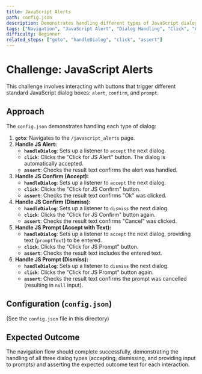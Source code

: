 ```yaml
---
title: JavaScript Alerts
path: config.json
description: Demonstrates handling different types of JavaScript dialogs (alert, confirm, prompt) using the `handleDialog` step.
tags: ["Navigation", "JavaScript Alert", "Dialog Handling", "Click", "Assert"]
difficulty: Beginner
related_steps: ["goto", "handleDialog", "click", "assert"]
---
```


# Challenge: JavaScript Alerts

This challenge involves interacting with buttons that trigger different standard JavaScript dialog boxes: `alert`, `confirm`, and `prompt`.

## Approach

The `config.json` demonstrates handling each type of dialog:

1.  **`goto`**: Navigates to the `/javascript_alerts` page.
2.  **Handle JS Alert:**
    *   **`handleDialog`**: Sets up a listener to `accept` the next dialog.
    *   **`click`**: Clicks the "Click for JS Alert" button. The dialog is automatically accepted.
    *   **`assert`**: Checks the result text confirms the alert was handled.
3.  **Handle JS Confirm (Accept):**
    *   **`handleDialog`**: Sets up a listener to `accept` the next dialog.
    *   **`click`**: Clicks the "Click for JS Confirm" button.
    *   **`assert`**: Checks the result text confirms "Ok" was clicked.
4.  **Handle JS Confirm (Dismiss):**
    *   **`handleDialog`**: Sets up a listener to `dismiss` the next dialog.
    *   **`click`**: Clicks the "Click for JS Confirm" button again.
    *   **`assert`**: Checks the result text confirms "Cancel" was clicked.
5.  **Handle JS Prompt (Accept with Text):**
    *   **`handleDialog`**: Sets up a listener to `accept` the next dialog, providing text (`promptText`) to be entered.
    *   **`click`**: Clicks the "Click for JS Prompt" button.
    *   **`assert`**: Checks the result text includes the entered text.
6.  **Handle JS Prompt (Dismiss):**
    *   **`handleDialog`**: Sets up a listener to `dismiss` the next dialog.
    *   **`click`**: Clicks the "Click for JS Prompt" button again.
    *   **`assert`**: Checks the result text confirms the prompt was cancelled (resulting in `null` input).

## Configuration (`config.json`)

(See the `config.json` file in this directory)

## Expected Outcome

The navigation flow should complete successfully, demonstrating the handling of all three dialog types (accepting, dismissing, and providing input to prompts) and asserting the expected outcome text for each interaction.
